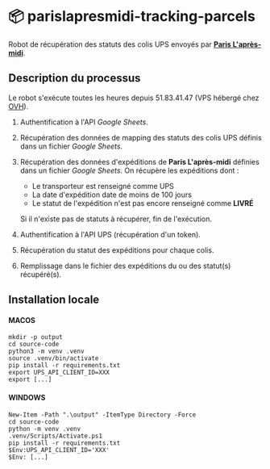 # :package: parislapresmidi-tracking-parcels

Robot de récupération des statuts des colis UPS envoyés par [**Paris L'après-midi**](www.parislapresmidi.com/).

## Description du processus

Le robot s'exécute toutes les heures depuis 51.83.41.47 (VPS hébergé chez [OVH](https://www.ovhcloud.com/)).

1. Authentification à l'API *Google Sheets*.

2. Récupération des données de mapping des statuts des colis UPS définis dans un fichier *Google Sheets*.

3. Récupération des données d'expéditions de **Paris L'après-midi** définies dans un fichier *Google Sheets*. On récupère les expéditions dont :
   - Le transporteur est renseigné comme UPS
   - La date d'expédition date de moins de 100 jours
   - Le statut de l'expédition n'est pas encore renseigné comme **LIVRÉ**

   Si il n'existe pas de statuts à récupérer, fin de l'exécution.

4. Authentification à l'API UPS (récupération d'un token).

5. Récupération du statut des expéditions pour chaque colis.

6. Remplissage dans le fichier des expéditions du ou des statut(s) récupéré(s).

## Installation locale

#### MACOS

```
mkdir -p output
cd source-code
python3 -m venv .venv
source .venv/bin/activate
pip install -r requirements.txt
export UPS_API_CLIENT_ID=XXX
export [...]
```

#### WINDOWS

```
New-Item -Path ".\output" -ItemType Directory -Force
cd source-code
python -m venv .venv
.venv/Scripts/Activate.ps1
pip install -r requirements.txt
$Env:UPS_API_CLIENT_ID='XXX'
$Env: [...]
```